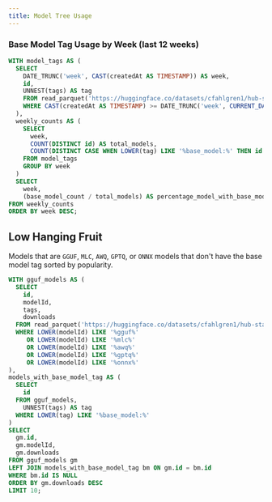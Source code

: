 ```yaml
---
title: Model Tree Usage
---
```


### Base Model Tag Usage by Week (last 12 weeks)

```sql model_tree_usage
WITH model_tags AS (
  SELECT 
    DATE_TRUNC('week', CAST(createdAt AS TIMESTAMP)) AS week,
    id,
    UNNEST(tags) AS tag
    FROM read_parquet('https://huggingface.co/datasets/cfahlgren1/hub-stats/resolve/refs%2Fconvert%2Fparquet/models/train/0000.parquet?download=true')
    WHERE CAST(createdAt AS TIMESTAMP) >= DATE_TRUNC('week', CURRENT_DATE) - INTERVAL '12 weeks'
  ),
  weekly_counts AS (
    SELECT 
      week,
      COUNT(DISTINCT id) AS total_models,
      COUNT(DISTINCT CASE WHEN LOWER(tag) LIKE '%base_model:%' THEN id END) AS base_model_count
    FROM model_tags
    GROUP BY week
  )
  SELECT 
    week,
    (base_model_count / total_models) AS percentage_model_with_base_model_tag
FROM weekly_counts
ORDER BY week DESC;
```


<BarChart 
    data={model_tree_usage}
    x=week
    y=percentage_model_with_base_model_tag
    yFmt=pct
    yTickMarks=true
    labels=true
    yMax=1
/>

## Low Hanging Fruit

Models that are `GGUF`, `MLC`, `AWQ`, `GPTQ`, or `ONNX` models that don't have the base model tag sorted by popularity.

```sql low_hanging_fruit_gguf
WITH gguf_models AS (
  SELECT 
    id,
    modelId,
    tags,
    downloads
  FROM read_parquet('https://huggingface.co/datasets/cfahlgren1/hub-stats/resolve/refs%2Fconvert%2Fparquet/models/train/0000.parquet?download=true')
  WHERE LOWER(modelId) LIKE '%gguf%'
     OR LOWER(modelId) LIKE '%mlc%'
     OR LOWER(modelId) LIKE '%awq%'
     OR LOWER(modelId) LIKE '%gptq%'
     OR LOWER(modelId) LIKE '%onnx%'
),
models_with_base_model_tag AS (
  SELECT 
    id
  FROM gguf_models,
    UNNEST(tags) AS tag
  WHERE LOWER(tag) LIKE '%base_model:%'
)
SELECT 
  gm.id,
  gm.modelId,
  gm.downloads
FROM gguf_models gm
LEFT JOIN models_with_base_model_tag bm ON gm.id = bm.id
WHERE bm.id IS NULL
ORDER BY gm.downloads DESC
LIMIT 10;
```

<DataTable data={low_hanging_fruit_gguf} search=true>
  <Column id="id" title="Model ID" />
  <Column id="downloads" title="Downloads" fmt="#,##0" />
</DataTable>